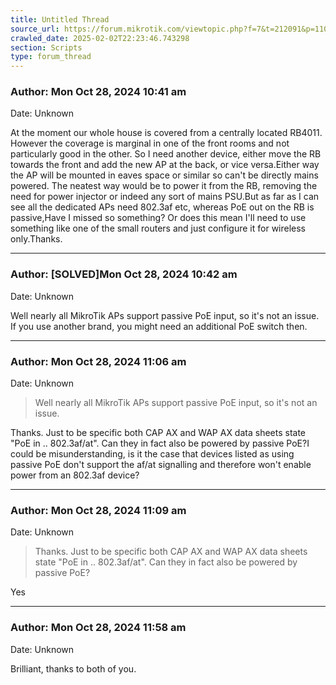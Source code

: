```yaml
---
title: Untitled Thread
source_url: https://forum.mikrotik.com/viewtopic.php?f=7&t=212091&p=1105766#p1105766
crawled_date: 2025-02-02T22:23:46.743298
section: Scripts
type: forum_thread
---
```


### Author: Mon Oct 28, 2024 10:41 am
Date: Unknown

At the moment our whole house is covered from a centrally located RB4011. However the coverage is marginal in one of the front rooms and not particularly good in the other. So I need another device, either move the RB towards the front and add the new AP at the back, or vice versa.Either way the AP will be mounted in eaves space or similar so can't be directly mains powered. The neatest way would be to power it from the RB, removing the need for power injector or indeed any sort of mains PSU.But as far as I can see all the dedicated APs need 802.3af etc, whereas PoE out on the RB is passive,Have I missed so something?   Or does this mean I'll need to use something like one of the small routers and just configure it for wireless only.Thanks.


---
### Author: [SOLVED]Mon Oct 28, 2024 10:42 am
Date: Unknown

Well nearly all MikroTik APs support passive PoE input, so it's not an issue. If you use another brand, you might need an additional PoE switch then.


---
### Author: Mon Oct 28, 2024 11:06 am
Date: Unknown

> Well nearly all MikroTik APs support passive PoE input, so it's not an issue.

Thanks. Just to be specific both CAP AX and WAP AX data sheets state "PoE in  .. 802.3af/at". Can they in fact also be powered by passive PoE?I could be misunderstanding, is it the case that devices listed as using passive PoE don't support the af/at signalling and therefore won't enable power from an 802.3af device?


---
### Author: Mon Oct 28, 2024 11:09 am
Date: Unknown

> Thanks. Just to be specific both CAP AX and WAP AX data sheets state "PoE in  .. 802.3af/at". Can they in fact also be powered by passive PoE?

Yes


---
### Author: Mon Oct 28, 2024 11:58 am
Date: Unknown

Brilliant,  thanks to both of you.

